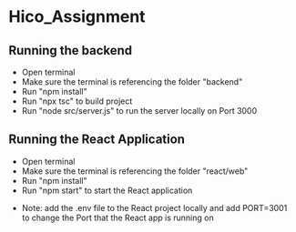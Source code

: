 # Hico_Assignment

## Running the backend
- Open terminal
- Make sure the terminal is referencing the folder "backend"
- Run "npm install"
- Run "npx tsc" to build project
- Run "node src/server.js" to run the server locally on Port 3000

## Running the React Application
- Open terminal
- Make sure the terminal is referencing the folder "react/web"
- Run "npm install"
- Run "npm start" to start the React application

* Note: add the .env file to the React project locally and add PORT=3001 to change the Port that the React app is running on